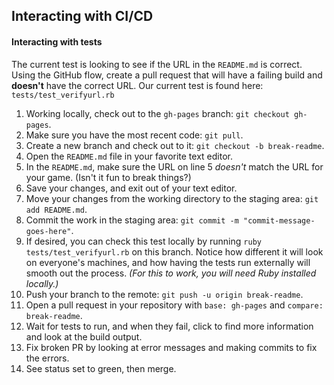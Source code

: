 ## Interacting with CI/CD

#### Interacting with tests

The current test is looking to see if the URL in the `README.md` is correct. Using the GitHub flow, create a pull request that will have a failing build and **doesn't** have the correct URL. Our current test is found here: `tests/test_verifyurl.rb`


1. Working locally, check out to the `gh-pages` branch: `git checkout gh-pages`.
1. Make sure you have the most recent code: `git pull`.
1. Create a new branch and check out to it: `git checkout -b break-readme`.
1. Open the `README.md` file in your favorite text editor.
1. In the `README.md`, make sure the URL on line 5 _doesn't_ match the URL for your game. (Isn't it fun to break things?)
1. Save your changes, and exit out of your text editor.
1. Move your changes from the working directory to the staging area: `git add README.md`.
1. Commit the work in the staging area: `git commit -m "commit-message-goes-here"`.
1. If desired, you can check this test locally by running `ruby tests/test_verifyurl.rb` on this branch. Notice how different it will look on everyone's machines, and how having the tests run externally will smooth out the process. _(For this to work, you will need Ruby installed locally.)_
1. Push your branch to the remote: `git push -u origin break-readme`.
1. Open a pull request in your repository with `base: gh-pages` and `compare: break-readme`.
1. Wait for tests to run, and when they fail, click to find more information and look at the build output.
1. Fix broken PR by looking at error messages and making commits to fix the errors.
1. See status set to green, then merge.
